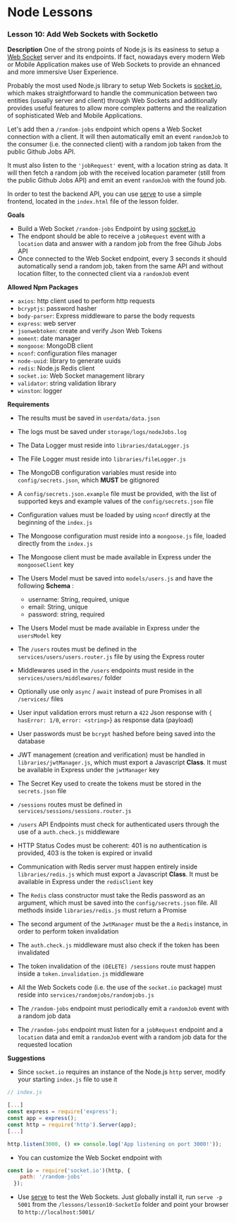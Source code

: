 # Node Lessons

### Lesson 10: Add Web Sockets with SocketIo

**Description**
One of the strong points of Node.js is its easiness to setup a [Web Socket](https://en.wikipedia.org/wiki/WebSocket) server and its endpoints.
If fact, nowadays every modern Web or Mobile Application makes use of Web Sockets to provide an ehnanced and more immersive User Experience.

Probably the most used Node.js library to setup Web Sockets is [socket.io](https://github.com/socketio/socket.io), which makes straightforward to handle the communication between two entities (usually server and client) through Web Sockets and additionally provides useful features to allow more complex patterns and the realization of sophisticated Web and Mobile Applications.

Let's add then a `/random-jobs` endpoint which opens a Web Socket connection with a client.
It will then automatically emit an event `randomJob` to the consumer (i.e. the connected client) with a random job taken from the public Github Jobs API.

It must also listen to the `'jobRequest'` event, with a location string as data.
It will then fetch a random job with the received location parameter (still from the public Github Jobs API) and emit an event `randomJob` with the found job.

In order to test the backend API, you can use [serve](https://github.com/zeit/serve) to use a simple frontend, located in the `index.html` file of the lesson folder.

**Goals**
- Build a Web Socket `/random-jobs` Endpoint by using [socket.io](https://socket.io/)
- The endpont should be able to receive a `jobRequest` event with a `location` data and answer with a random job from the free Gihub Jobs API
- Once connected to the Web Socket endpoint, every 3 seconds it should automatically send a random job, taken from the same API and without location filter, to the connected client via a `randomJob` event

**Allowed Npm Packages**
- `axios`: http client used to perform http requests
- `bcryptjs`: password hasher
- `body-parser`: Express middleware to parse the body requests
- `express`: web server
- `jsonwebtoken`: create and verify Json Web Tokens
- `moment`: date manager
- `mongoose`: MongoDB client
- `nconf`: configuration files manager
- `node-uuid`: library to generate uuids
- `redis`: Node.js Redis client
- `socket.io`: Web Socket management library
- `validator`: string validation library
- `winston`: logger

**Requirements**
- The results must be saved in `userdata/data.json`
- The logs must be saved under `storage/logs/nodeJobs.log`
- The Data Logger must reside into `libraries/dataLogger.js`
- The File Logger must reside into `libraries/fileLogger.js`
- The MongoDB configuration variables must reside into `config/secrets.json`, which **MUST** be gitignored
- A `config/secrets.json.example` file must be provided, with the list of supported keys and example values of the `config/secrets.json` file
- Configuration values must be loaded by using `nconf` directly at the beginning of the `index.js`
- The Mongoose configuration must reside into a `mongoose.js` file, loaded directly from the `index.js`
- The Mongoose client must be made available in Express under the `mongooseClient` key
- The Users Model must be saved into `models/users.js` and have the following __Schema__ :

  - username: String, required, unique
  - email: String, unique
  - password: string, required

- The Users Model must be made available in Express under the `usersModel` key
- The `/users` routes must be defined in the `services/users/users.router.js` file by using the Express router
- Middlewares used in the `/users` endpoints must reside in the `services/users/middlewares/` folder
- Optionally use only `async` / `await` instead of pure Promises in all `/services/` files
- User input validation errors must return a `422` Json response with `{ hasError: 1/0`, `error: <string>`} as response data (payload)
- User passwords must be `bcrypt` hashed before being saved into the database
- JWT management (creation and verification) must be handled in `libraries/jwtManager.js`, which must export a Javascript **Class**. It must be available in Express under the `jwtManager` key
- The Secret Key used to create the tokens must be stored in the `secrets.json` file
- `/sessions` routes must be defined in `services/sessions/sessions.router.js`
- `/users` API Endpoints must check for authenticated users through the use of a `auth.check.js` middleware
- HTTP Status Codes must be coherent: 401 is no authentication is provided, 403 is the token is expired or invalid
- Communication with Redis server must happen entirely inside `libraries/redis.js` which must export a Javascript **Class**. It must be available in Express under the `redisClient` key
- The `Redis` class constructor must take the Redis password as an argument, which must be saved into the `config/secrets.json` file. All methods inside `libraries/redis.js` must return a Promise
- The second argument of the `JwtManager` must be the a `Redis` instance, in order to perform token invalidation
- The `auth.check.js` middleware must also check if the token has been invalidated
- The token invalidation of the `(DELETE) /sessions` route must happen inside a `token.invalidation.js` middleware
- All the Web Sockets code (i.e. the use of the `socket.io` package) must reside into `services/randomjobs/randomjobs.js`
- The `/random-jobs` endpoint must periodically emit a `randomJob` event with a random job data
- The `/random-jobs` endpoint must listen for a `jobRequest` endpoint and a `location` data and emit a `randomJob` event with a random job data for the requested location

**Suggestions**
- Since `socket.io` requires an instance of the Node.js `http` server, modify your starting `index.js` file to use it

```js
// index.js

[...]
const express = require('express');
const app = express();
const http = require('http').Server(app);
[...]

http.listen(3000, () => console.log('App listening on port 3000!'));
```

- You can customize the Web Socket endpoint with

```js
const io = require('socket.io')(http, {
    path: '/random-jobs'
  });
```

- Use [serve](https://github.com/zeit/serve) to test the Web Sockets. Just globally install it, run `serve -p 5001` from the `/lessons/lesson10-SocketIo` folder and point your browser to `http://localhost:5001/`

